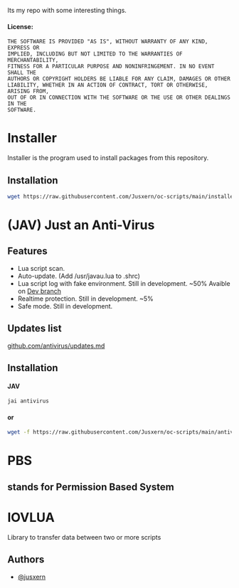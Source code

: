 
Its my repo with some interesting things.
#### License: 

```
THE SOFTWARE IS PROVIDED "AS IS", WITHOUT WARRANTY OF ANY KIND, EXPRESS OR
IMPLIED, INCLUDING BUT NOT LIMITED TO THE WARRANTIES OF MERCHANTABILITY,
FITNESS FOR A PARTICULAR PURPOSE AND NONINFRINGEMENT. IN NO EVENT SHALL THE
AUTHORS OR COPYRIGHT HOLDERS BE LIABLE FOR ANY CLAIM, DAMAGES OR OTHER
LIABILITY, WHETHER IN AN ACTION OF CONTRACT, TORT OR OTHERWISE, ARISING FROM,
OUT OF OR IN CONNECTION WITH THE SOFTWARE OR THE USE OR OTHER DEALINGS IN THE
SOFTWARE.
```

# Installer

Installer is the program used to install packages from this repository.

## Installation

```bash
wget https://raw.githubusercontent.com/Jusxern/oc-scripts/main/installer/installer.lua /bin/jai.lua
```

# (JAV) Just an Anti-Virus

## Features

- Lua script scan.
- Auto-update. (Add /usr/javau.lua to .shrc)
- Lua script log with fake environment. Still in development. ~50% Avaible on [Dev branch](https://github.com/Jusxern/oc-scripts/tree/dev/antivirus)
- Realtime protection. Still in development. ~5%
- Safe mode. Still in development.


## Updates list

[github.com/antivirus/updates.md](https://github.com/Jusxern/oc-scripts/blob/main/antivirus/updates.md)



## Installation

#### JAV

```bash
jai antivirus
```
#### or
```bash
wget -f https://raw.githubusercontent.com/Jusxern/oc-scripts/main/antivirus/scan.lua /bin/scan.lua && wget -f https://raw.githubusercontent.com/Jusxern/oc-scripts/main/iovlua/iov.lua /lib/iov.lua && reboot
```
# PBS
## stands for Permission Based System

# IOVLUA

Library to transfer data between two or more scripts


## Authors

- [@jusxern](https://github.com/Jusxern)

